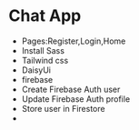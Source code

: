 # Chat App

- Pages:Register,Login,Home
- Install Sass
- Tailwind css
- DaisyUi
- firebase
- Create Firebase Auth user
- Update Firebase Auth profile
- Store user in Firestore
- 